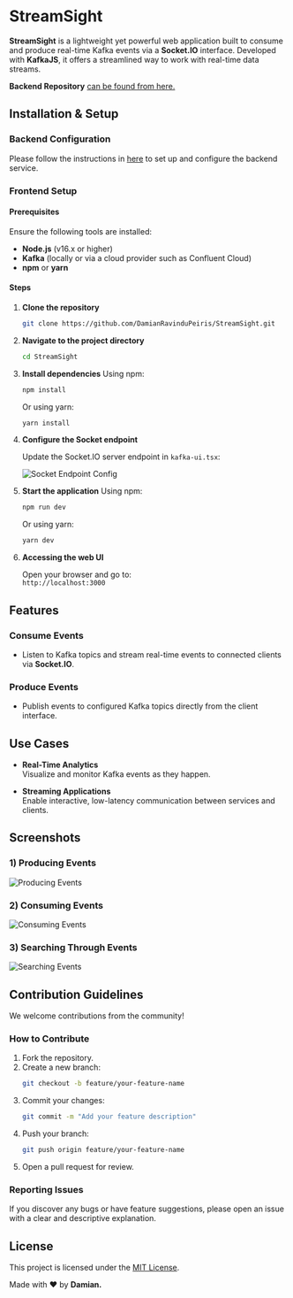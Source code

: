 # StreamSight

**StreamSight** is a lightweight yet powerful web application built to consume and produce real-time Kafka events via a **Socket.IO** interface. Developed with **KafkaJS**, it offers a streamlined way to work with real-time data streams.

**Backend Repository** [can be found from here.](https://github.com/DamianRavinduPeiris/kafka-ts)


## Installation & Setup

### Backend Configuration

Please follow the instructions in [here](https://github.com/DamianRavinduPeiris/kafka-ts) to set up and configure the backend service.

### Frontend Setup

#### Prerequisites

Ensure the following tools are installed:

- **Node.js** (v16.x or higher)
- **Kafka** (locally or via a cloud provider such as Confluent Cloud)
- **npm** or **yarn**

#### Steps

1. **Clone the repository**
   ```bash
   git clone https://github.com/DamianRavinduPeiris/StreamSight.git

2. **Navigate to the project directory**
   ```bash
   cd StreamSight

3. **Install dependencies**
   Using npm:
   ```bash
   npm install
   ```
   Or using yarn:
   ```bash
   yarn install

4. **Configure the Socket endpoint**

   Update the Socket.IO server endpoint in `kafka-ui.tsx`:

   ![Socket Endpoint Config](https://github.com/user-attachments/assets/6d6734a1-287d-4cdb-ab34-b91d99ed9c9a)

5. **Start the application**
   Using npm:
   ```bash
   npm run dev
   ```
   Or using yarn:
   ```bash
   yarn dev
   ```

6. **Accessing the web UI**

   Open your browser and go to:  
   `http://localhost:3000`

## Features

### Consume Events

- Listen to Kafka topics and stream real-time events to connected clients via **Socket.IO**.

### Produce Events

- Publish events to configured Kafka topics directly from the client interface.


## Use Cases

- **Real-Time Analytics**  
  Visualize and monitor Kafka events as they happen.

- **Streaming Applications**  
  Enable interactive, low-latency communication between services and clients.


## Screenshots

### 1) Producing Events  
![Producing Events](https://github.com/user-attachments/assets/55e08de7-c6c4-4f96-b9f6-b4e0d8d91fec)


### 2) Consuming Events  
![Consuming Events](https://github.com/user-attachments/assets/b850e4e3-1477-4eba-b7e4-584ff20b2821)


### 3) Searching Through Events  
![Searching Events](https://github.com/user-attachments/assets/3c43a1df-3929-434a-bcbd-f465ad35905d)


## Contribution Guidelines

We welcome contributions from the community!

### How to Contribute

1. Fork the repository.
2. Create a new branch:
   ```bash
   git checkout -b feature/your-feature-name
   ```
3. Commit your changes:
   ```bash
   git commit -m "Add your feature description"
   ```
4. Push your branch:
   ```bash
   git push origin feature/your-feature-name
   ```
5. Open a pull request for review.

### Reporting Issues

If you discover any bugs or have feature suggestions, please open an issue with a clear and descriptive explanation.


## License

This project is licensed under the [MIT License](LICENSE).


Made with ❤️ by **Damian.**
